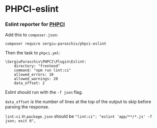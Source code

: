 # PHPCI-eslint

### Eslint reporter for [PHPCI](https://www.phptesting.org/)


Add this to `composer.json`:

```
composer require sergiu-paraschiv/phpci-eslint
```

Then the task to `phpci.yml`:
```
\SergiuParaschiv\PHPCI\Plugin\Eslint:
    directory: "frontend"
    command: "npm run lint:ci"
    allowed_errors: 10
    allowed_warnings: 20
    data_offset: 2
```

Eslint should run with the `-f json` flag.

`data_offset` is the number of lines at the top of the output to skip before parsing the response.

`lint:ci` in `package.json` should be `"lint:ci": "eslint 'app/**/*.js' -f json; exit 0",`
